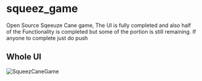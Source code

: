 # squeez_game

Open Source Sqeeuze Cane game, The UI is fully completed and also half of the Functionality is completed but some of the portion is still remaining. If anyone to complete just do push

## Whole UI
![SqueezCaneGame](https://user-images.githubusercontent.com/55682574/146325114-0538d3a0-a650-44b0-b1b9-d4044ec94cfb.png)


